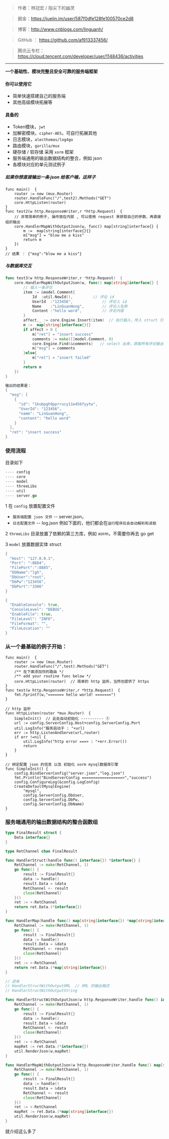 > 作者：林冠宏 / 指尖下的幽灵

> 掘金：https://juejin.im/user/587f0dfe128fe100570ce2d8

> 博客：http://www.cnblogs.com/linguanh/

> GitHub ： https://github.com/af913337456/

> 腾讯云专栏：  https://cloud.tencent.com/developer/user/1148436/activities

---

<strong>一个基础性、模块完整且安全可靠的服务端框架</strong>

#### 你可以使用它
* 简单快速搭建自己的服务端
* 其他高级模块拓展等

#### 具备的

* Token模块，``jwt``
* 加解密模块，``cipher-AES``，可自行拓展其他
* 日志模块，``alecthomas/log4go``
* 路由模块，``gorilla/mux``
* 硬存储 / 软存储 采用 ``xorm`` 框架
* 服务端通用的输出数据结构的整合，例如 json
* 各模块对应的单元测试例子

##### 如果你想直接输出一条 json 给客户端，这样子

```golang
func main()  {
    router := new (mux.Router)
    router.HandleFunc("/",test2).Methods("GET")
    core.HttpListen(router)
}
func test2(w http.ResponseWriter,r *http.Request)  {
    // 非常简单的例子, 操作放在内部 , 可以使用 request 来获取自己的参数，再直接组织输出
    core.HandlerMapWithOutputJson(w, func() map[string]interface{} {
    	m :=  map[string]interface{}{}
    	m["msg"] = "blow me a kiss"
    	return m
    })
}
// 结果 ： {"msg":"blow me a kiss"}
```

##### 与数据库交互

```go
func test3(w http.ResponseWriter,r *http.Request)  {
	core.HandlerMapWithOutputJson(w, func() map[string]interface{} {
		// 插入一条评论
		item := &model.Comment{
			Id	:util.NewId(),         // 评论 id
			UserId	:"123456",             // 评论人 id
			Name	:"LinGuanHong",        // 评论人名称
			Content	:"hello word",         // 评论内容
		}
		affect,_ := core.Engine.Insert(item)  // 执行插入，传入 struct 引用
		m :=  map[string]interface{}{}
		if affect > 0 {
			m["ret"] = "insert success"
			comments := make([]model.Comment, 0)
			core.Engine.Find(&comments)   // select 出来，获取所有评论输出
			m["msg"] = comments
		}else{
			m["ret"] = "insert failed"
		}
		return m
	})
}

输出的结果是：
{
  "msg": [
    {
      "id": "1kubpgh9pprrucy11e456fyytw",
      "UserId": "123456",
      "name": "LinGuanHong",
      "content": "hello word"
    }
  ],
  "ret": "insert success"
}

```

### 使用流程
目录如下

```go
---- config
---- core
---- model
---- threeLibs
---- util
---- server.go
```

1 在 ``config`` 放置配置文件

* ``服务端配置 json 文件`` -- server.json，
* ``日志配置文件`` -- log.json 例如下面的，他们都会在``运行程序后会自动解析和读取``

2 ``threeLibs`` 目录放置了依赖的第三方库，例如 xorm，不需要你再去 go get

3 ``model`` 放置数据实体 struct

```go
{
  "Host": "127.0.0.1",
  "Port": ":8884",
  "FilePort":":8885",
  "DbName":"lgh",
  "DbUser":"root",
  "DbPw":"123456",
  "DbPort":"3306"
}
```

```go
{
  "EnableConsole": true,
  "ConsoleLevel": "DEBUG",
  "EnableFile": true,
  "FileLevel": "INFO",
  "FileFormat": "",
  "FileLocation": ""
}
```


### 从一个最基础的例子开始：

```golang
func main()  {
    router := new (mux.Router)
    router.HandleFunc("/",test).Methods("GET")
    /** 在下面添加你的路由 */
    /** add your routine func below */
    core.HttpListen(router)  // 简单的 http 监听，当然也提供了 https
}
func test(w http.ResponseWriter,r *http.Request)  {
    fmt.Fprintf(w,"======= hello world! =======")
}

```

```golang
// http 监听
func HttpListen(router *mux.Router)  {
	SimpleInit()  // 此处自动初始化 ---------- ①
	url := config.ServerConfig.Host+config.ServerConfig.Port
	util.LogInfo("服务启动于 : "+url)
	err := http.ListenAndServe(url,router)
	if err !=nil {
		util.LogInfo("http error ===> : "+err.Error())
		return
	}
}
```

```golang
// 绑定配置 json 的信息 以及 初始化 xorm mysql数据库引擎
func SimpleInit() {
	config.BindServerConfig("server.json","log.json")
	fmt.Println("BindServerConfig ==================>","success")
	config.ConfigureLog(&config.LogConfig)
	CreateDefaultMysqlEngine(
		"mysql",
		config.ServerConfig.DbUser,
		config.ServerConfig.DbPw,
		config.ServerConfig.DbName)
}
```

### 服务端通用的输出数据结构的整合函数组

```go
type FinalResult struct {
	Data interface{}
}

type RetChannel chan FinalResult

func HandlerStruct(handle func() interface{}) *interface{} {
	RetChannel := make(RetChannel, 1)
	go func() {
		result := FinalResult{}
		data := handle()
		result.Data = &data
		RetChannel <- result
		close(RetChannel)
	}()
	ret := <-RetChannel
	return ret.Data.(*interface{})
}

func HandlerMap(handle func() map[string]interface{}) *map[string]interface{} {
	RetChannel := make(RetChannel, 1)
	go func() {
		result := FinalResult{}
		data := handle()
		result.Data = &data
		RetChannel <- result
		close(RetChannel)
	}()
	ret := <-RetChannel
	return ret.Data.(*map[string]interface{})
}

// 还有
// HandlerStructWithOutputXML  // XML 的输出格式
// HandlerStructWithOutputString

func HandlerStructWithOutputJson(w http.ResponseWriter,handle func() interface{})  {
	RetChannel := make(RetChannel, 1)
	go func() {
		result := FinalResult{}
		data := handle()
		result.Data = &data
		RetChannel <- result
		close(RetChannel)
	}()
	ret := <-RetChannel
	mapRet := ret.Data.(*interface{})
	util.RenderJson(w,mapRet)
}

func HandlerMapWithOutputJson(w http.ResponseWriter,handle func() map[string]interface{}){
	RetChannel := make(RetChannel, 1)
	go func() {
		result := FinalResult{}
		data := handle()
		result.Data = &data
		RetChannel <- result
		close(RetChannel)
	}()
	ret := <-RetChannel
	mapRet := ret.Data.(*map[string]interface{})
	util.RenderJson(w,mapRet)
}
```

就介绍这么多了

